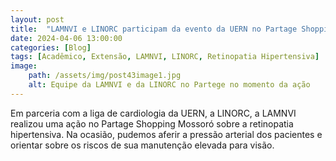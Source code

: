 ```yaml
---
layout: post
title:  "LAMNVI e LINORC participam da evento da UERN no Partage Shopping Mossoró sobre retinopatia hipertensiva"
date: 2024-04-06 13:00:00
categories: [Blog]
tags: [Acadêmico, Extensão, LAMNVI, LINORC, Retinopatia Hipertensiva]
image: 
    path: /assets/img/post43image1.jpg
    alt: Equipe da LAMNVI e da LINORC no Partege no momento da ação
---
```


Em parceria com a liga de cardiologia da UERN, a LINORC, a LAMNVI realizou uma ação no Partage Shopping Mossoró sobre a retinopatia hipertensiva. Na ocasião, pudemos aferir a pressão arterial dos pacientes e orientar sobre os riscos de sua manutenção elevada para visão.